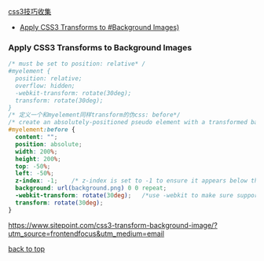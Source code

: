 [css3技巧收集](#top)

- [Apply CSS3 Transforms to #Background Images)](#Background-Images)

<h3 id="Background-Images">Apply CSS3 Transforms to Background Images</h3>

```css
/* must be set to position: relative* /
#myelement {
  position: relative;
  overflow: hidden;
  -webkit-transform: rotate(30deg); 
  transform: rotate(30deg);
}
/* 定义一个和myelement同样transform的伪css: before*/
/* create an absolutely-positioned pseudo element with a transformed background */
#myelement:before {
  content: "";
  position: absolute;
  width: 200%;
  height: 200%;
  top: -50%;
  left: -50%;
  z-index: -1;    /* z-index is set to -1 to ensure it appears below the container’s content */
  background: url(background.png) 0 0 repeat;  
  -webkit-transform: rotate(30deg);   /*use -webkit to make sure support Blackberry Browser and UC Browser for Android*/
  transform: rotate(30deg);
}
```

https://www.sitepoint.com/css3-transform-background-image/?utm_source=frontendfocus&utm_medium=email

[back to top](#top)
